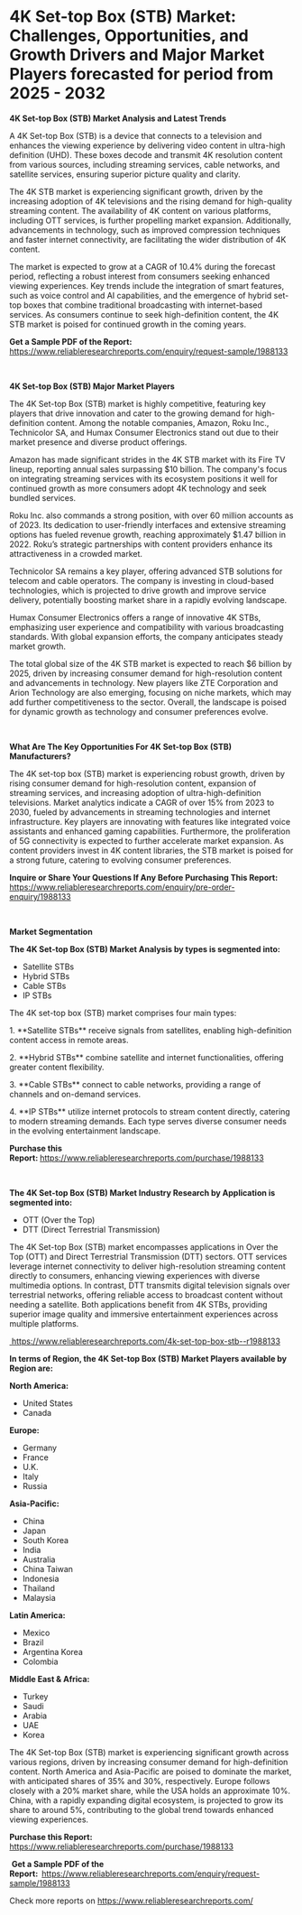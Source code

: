 <p><h1>4K Set-top Box (STB) Market: Challenges, Opportunities, and Growth Drivers and Major Market Players forecasted for period from 2025 - 2032</h1></p><p><strong>4K Set-top Box (STB) Market Analysis and Latest Trends</strong></p>
<p><p>A 4K Set-top Box (STB) is a device that connects to a television and enhances the viewing experience by delivering video content in ultra-high definition (UHD). These boxes decode and transmit 4K resolution content from various sources, including streaming services, cable networks, and satellite services, ensuring superior picture quality and clarity.</p><p>The 4K STB market is experiencing significant growth, driven by the increasing adoption of 4K televisions and the rising demand for high-quality streaming content. The availability of 4K content on various platforms, including OTT services, is further propelling market expansion. Additionally, advancements in technology, such as improved compression techniques and faster internet connectivity, are facilitating the wider distribution of 4K content. </p><p>The market is expected to grow at a CAGR of 10.4% during the forecast period, reflecting a robust interest from consumers seeking enhanced viewing experiences. Key trends include the integration of smart features, such as voice control and AI capabilities, and the emergence of hybrid set-top boxes that combine traditional broadcasting with internet-based services. As consumers continue to seek high-definition content, the 4K STB market is poised for continued growth in the coming years.</p></p>
<p><strong>Get a Sample PDF of the Report:&nbsp;</strong> <a href="https://www.reliableresearchreports.com/enquiry/request-sample/1988133?utm_campaign=2473&utm_medium=2&utm_source=Github&utm_content=ia&utm_term=13022025&utm_id=4k-set-top-box-stb">https://www.reliableresearchreports.com/enquiry/request-sample/1988133</a></p>
<p>&nbsp;</p>
<p><strong>4K Set-top Box (STB) Major Market Players</strong></p>
<p><p>The 4K Set-top Box (STB) market is highly competitive, featuring key players that drive innovation and cater to the growing demand for high-definition content. Among the notable companies, Amazon, Roku Inc., Technicolor SA, and Humax Consumer Electronics stand out due to their market presence and diverse product offerings.</p><p>Amazon has made significant strides in the 4K STB market with its Fire TV lineup, reporting annual sales surpassing $10 billion. The company's focus on integrating streaming services with its ecosystem positions it well for continued growth as more consumers adopt 4K technology and seek bundled services.</p><p>Roku Inc. also commands a strong position, with over 60 million accounts as of 2023. Its dedication to user-friendly interfaces and extensive streaming options has fueled revenue growth, reaching approximately $1.47 billion in 2022. Roku’s strategic partnerships with content providers enhance its attractiveness in a crowded market.</p><p>Technicolor SA remains a key player, offering advanced STB solutions for telecom and cable operators. The company is investing in cloud-based technologies, which is projected to drive growth and improve service delivery, potentially boosting market share in a rapidly evolving landscape.</p><p>Humax Consumer Electronics offers a range of innovative 4K STBs, emphasizing user experience and compatibility with various broadcasting standards. With global expansion efforts, the company anticipates steady market growth.</p><p>The total global size of the 4K STB market is expected to reach $6 billion by 2025, driven by increasing consumer demand for high-resolution content and advancements in technology. New players like ZTE Corporation and Arion Technology are also emerging, focusing on niche markets, which may add further competitiveness to the sector. Overall, the landscape is poised for dynamic growth as technology and consumer preferences evolve.</p></p>
<p>&nbsp;</p>
<p><strong>What Are The Key Opportunities For 4K Set-top Box (STB) Manufacturers?</strong></p>
<p><p>The 4K set-top box (STB) market is experiencing robust growth, driven by rising consumer demand for high-resolution content, expansion of streaming services, and increasing adoption of ultra-high-definition televisions. Market analytics indicate a CAGR of over 15% from 2023 to 2030, fueled by advancements in streaming technologies and internet infrastructure. Key players are innovating with features like integrated voice assistants and enhanced gaming capabilities. Furthermore, the proliferation of 5G connectivity is expected to further accelerate market expansion. As content providers invest in 4K content libraries, the STB market is poised for a strong future, catering to evolving consumer preferences.</p></p>
<p><strong>Inquire or Share Your Questions If Any Before Purchasing This Report:</strong> <a href="https://www.reliableresearchreports.com/enquiry/pre-order-enquiry/1988133?utm_campaign=2473&utm_medium=2&utm_source=Github&utm_content=ia&utm_term=13022025&utm_id=4k-set-top-box-stb">https://www.reliableresearchreports.com/enquiry/pre-order-enquiry/1988133</a></p>
<p>&nbsp;</p>
<p><strong>Market Segmentation</strong></p>
<p><strong>The 4K Set-top Box (STB) Market Analysis by types is segmented into:</strong></p>
<p><ul><li>Satellite STBs</li><li>Hybrid STBs</li><li>Cable STBs</li><li>IP STBs</li></ul></p>
<p><p>The 4K set-top box (STB) market comprises four main types: </p><p>1. **Satellite STBs** receive signals from satellites, enabling high-definition content access in remote areas.</p><p>2. **Hybrid STBs** combine satellite and internet functionalities, offering greater content flexibility.</p><p>3. **Cable STBs** connect to cable networks, providing a range of channels and on-demand services.</p><p>4. **IP STBs** utilize internet protocols to stream content directly, catering to modern streaming demands. Each type serves diverse consumer needs in the evolving entertainment landscape.</p></p>
<p><strong>Purchase this Report:&nbsp;</strong><a href="https://www.reliableresearchreports.com/purchase/1988133?utm_campaign=2473&utm_medium=2&utm_source=Github&utm_content=ia&utm_term=13022025&utm_id=4k-set-top-box-stb">https://www.reliableresearchreports.com/purchase/1988133</a></p>
<p>&nbsp;</p>
<p><strong>The 4K Set-top Box (STB) Market Industry Research by Application is segmented into:</strong></p>
<p><ul><li>OTT (Over the Top)</li><li>DTT (Direct Terrestrial Transmission)</li></ul></p>
<p><p>The 4K Set-top Box (STB) market encompasses applications in Over the Top (OTT) and Direct Terrestrial Transmission (DTT) sectors. OTT services leverage internet connectivity to deliver high-resolution streaming content directly to consumers, enhancing viewing experiences with diverse multimedia options. In contrast, DTT transmits digital television signals over terrestrial networks, offering reliable access to broadcast content without needing a satellite. Both applications benefit from 4K STBs, providing superior image quality and immersive entertainment experiences across multiple platforms.</p></p>
<p><a href="https://www.reliableresearchreports.com/4k-set-top-box-stb--r1988133?utm_campaign=2473&utm_medium=2&utm_source=Github&utm_content=ia&utm_term=13022025&utm_id=4k-set-top-box-stb">&nbsp;https://www.reliableresearchreports.com/4k-set-top-box-stb--r1988133</a></p>
<p><strong>In terms of Region, the 4K Set-top Box (STB) Market Players available by Region are:</strong></p>
<p>
    <p> <strong> North America: </strong>
        <ul>
            <li>United States</li>
            <li>Canada</li>
        </ul>
        </p> 
    <p> <strong> Europe: </strong>
        <ul>
            <li>Germany</li>
            <li>France</li>
            <li>U.K.</li>
            <li>Italy</li>
            <li>Russia</li>
        </ul>
        </p> 
    <p> <strong> Asia-Pacific: </strong>
        <ul>
            <li>China</li>
            <li>Japan</li>
            <li>South Korea</li>
            <li>India</li>
            <li>Australia</li>
            <li>China Taiwan</li>
            <li>Indonesia</li>
            <li>Thailand</li>
            <li>Malaysia</li>
        </ul>
        </p> 
    <p> <strong> Latin America: </strong>
        <ul>
            <li>Mexico</li>
            <li>Brazil</li>
            <li>Argentina Korea</li>
            <li>Colombia</li>
        </ul>
        </p> 
    <p> <strong> Middle East & Africa: </strong>
        <ul>
            <li>Turkey</li>
            <li>Saudi</li>
            <li>Arabia</li>
            <li>UAE</li>
            <li>Korea</li>
        </ul>
    </p>
    </p>
<p><p>The 4K Set-top Box (STB) market is experiencing significant growth across various regions, driven by increasing consumer demand for high-definition content. North America and Asia-Pacific are poised to dominate the market, with anticipated shares of 35% and 30%, respectively. Europe follows closely with a 20% market share, while the USA holds an approximate 10%. China, with a rapidly expanding digital ecosystem, is projected to grow its share to around 5%, contributing to the global trend towards enhanced viewing experiences.</p></p>
<p><strong>Purchase this Report: </strong><a href="https://www.reliableresearchreports.com/purchase/1988133?utm_campaign=2473&utm_medium=2&utm_source=Github&utm_content=ia&utm_term=13022025&utm_id=4k-set-top-box-stb">https://www.reliableresearchreports.com/purchase/1988133</a></p>
<p>&nbsp;<strong>Get a Sample PDF of the Report:&nbsp;&nbsp;</strong><a href="https://www.reliableresearchreports.com/enquiry/request-sample/1988133?utm_campaign=2473&utm_medium=2&utm_source=Github&utm_content=ia&utm_term=13022025&utm_id=4k-set-top-box-stb">https://www.reliableresearchreports.com/enquiry/request-sample/1988133</a></p>
<p><strong></strong></p>
<p>Check more reports on <a href="https://www.reliableresearchreports.com/?utm_campaign=2473&utm_medium=2&utm_source=Github&utm_content=ia&utm_term=13022025&utm_id=4k-set-top-box-stb">https://www.reliableresearchreports.com/</a></p>